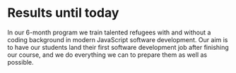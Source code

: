 # Results until today

In our 6-month program we train talented refugees with and without a coding background in modern JavaScript software development. Our aim is to have our students land their first software development job after finishing our course, and we do everything we can to prepare them as well as possible.